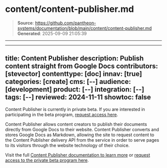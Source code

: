 # content/content-publisher.md

> **Source**: https://github.com/pantheon-systems/documentation/blob/main/content/content-publisher.md
> **Generated**: 2025-09-09 21:05:39

---

---
title: Content Publisher
description: Publish content straight from Google Docs
contributors: [stevector]
contenttype: [doc]
innav: [true]
categories: [create]
cms: [--]
audience: [development]
product: [--]
integration: [--]
tags: [--]
reviewed: 2024-11-11
showtoc: false
---


   <Alert title="Note" type="info" >

  Content Publisher is currently in private beta. If you are interested in participating in the beta program, [request access here](https://pantheon.io/platform/content-publisher).

   </Alert>


Content Publisher allows content creators to publish their documents directly from Google Docs to their website. Content Publisher converts and stores Google Docs as Markdown, allowing the site to request content to the Content Publisher delivery API from the service in order to serve pages to its visitors through the website technology of their choice.


Visit the full [Content Publisher documentation to learn more](https://pcc.pantheon.io/docs)  or [request access to the private beta program here](https://pantheon.io/platform/content-publisher).
